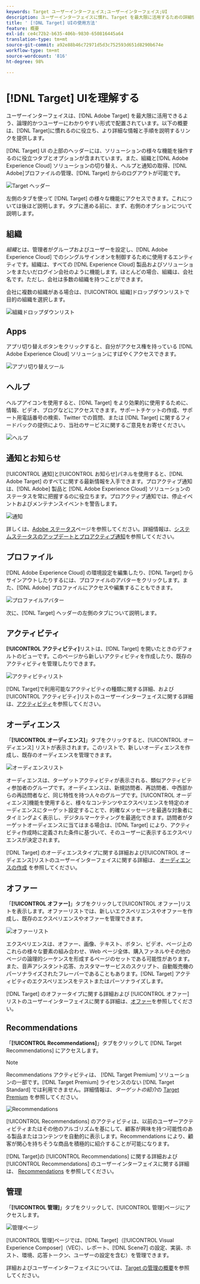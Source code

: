 ```yaml
---
keywords: Target ユーザーインターフェイス;ユーザーインターフェイス;UI
description: ユーザーインターフェイスに慣れ、Target を最大限に活用するための詳細情報へのリンクを見つけます。
title: ' [!DNL Target] UIの使用方法'
feature: 概要
exl-id: ce4c72b2-b635-406b-9830-650816445a64
translation-type: tm+mt
source-git-commit: a92e88b46c72971d5d3c752593d651d8290b674e
workflow-type: tm+mt
source-wordcount: '816'
ht-degree: 98%

---
```


# [!DNL Target] UIを理解する

ユーザーインターフェイスは、[!DNL Adobe Target] を最大限に活用できるよう、論理的かつユーザーにわかりやすい形式で配置されています。以下の概要は、[!DNL Target]に慣れるのに役立ち、より詳細な情報と手順を説明するリンクを提供します。

[!DNL Target] UI の上部のヘッダーには、ソリューションの様々な機能を操作するのに役立つタブとオプションが含まれています。また、組織と[!DNL Adobe Experience Cloud] ソリューションの切り替え、ヘルプと通知の取得、[!DNL Adobe]プロファイルの管理、[!DNL Target] からのログアウトが可能です。

![Target ヘッダー](/help/c-intro/assets/target-header.png)

左側のタブを使って [!DNL Target] の様々な機能にアクセスできます。これについては後ほど説明します。タブに進める前に、まず、右側のオプションについて説明します。

## 組織

*組織*&#x200B;とは、管理者がグループおよびユーザーを設定し、[!DNL Adobe Experience Cloud] でのシングルサインオンを制御するために使用するエンティティです。組織は、すべての [!DNL Experience Cloud] 製品およびソリューションをまたいだログイン会社のように機能します。ほとんどの場合、組織は、会社名です。ただし、会社は多数の組織を持つことができます。

会社に複数の組織がある場合は、[!UICONTROL 組織]ドロップダウンリストで目的の組織を選択します。

![組織ドロップダウンリスト](/help/c-intro/assets/organizations.png)

## Apps

アプリ切り替えボタンをクリックすると、自分がアクセス権を持っている [!DNL Adobe Experience Cloud] ソリューションにすばやくアクセスできます。

![アプリ切り替えツール](/help/c-intro/assets/apps.png)

## ヘルプ

ヘルプアイコンを使用すると、[!DNL Target] をより効果的に使用するために、情報、ビデオ、ブログなどにアクセスできます。サポートチケットの作成、サポート用電話番号の検索、Twitter での質問、または [!DNL Target] に関するフィードバックの提供により、当社のサービスに関するご意見をお寄せください。

![ヘルプ](/help/c-intro/assets/help.png)

## 通知とお知らせ

[!UICONTROL 通知]と[!UICONTROL お知らせ]パネルを使用すると、[!DNL Adobe Target] のすべてに関する最新情報を入手できます。プロアクティブ通知は、[!DNL Adobe] 製品と [!DNL Adobe Experience Cloud] ソリューションのステータスを常に把握するのに役立ちます。プロアクティブ通知では、停止イベントおよびメンテナンスイベントを警告します。

![ 通知 ](/help/c-intro/assets/notifications.png)

詳しくは、[Adobe ステータス](https://status.adobe.com/)ページを参照してください。詳細情報は、[システムステータスのアップデートとプロアクティブ通知](/help/c-intro/assets/notifications.png)を参照してください。

## プロファイル

[!DNL Adobe Experience Cloud] の環境設定を編集したり、[!DNL Target] からサインアウトしたりするには、プロファイルのアバターをクリックします。また、[!DNL Adobe] プロファイルにアクセスや編集することもできます。

![プロファイルアバター](/help/c-intro/assets/change-language.png)

次に、[!DNL Target] ヘッダーの左側のタブについて説明します。

## アクティビティ

**[!UICONTROL アクティビティ]**&#x200B;リストは、[!DNL Target] を開いたときのデフォルトのビューです。このページから新しいアクティビティを作成したり、既存のアクティビティを管理したりできます。

![アクティビティリスト](/help/c-intro/assets/activities-list.png)

[!DNL Target]で利用可能なアクティビティの種類に関する詳細、および[!UICONTROL アクティビティ]リストのユーザーインターフェイスに関する詳細は、[アクティビティ](/help/c-activities/activities.md)を参照してください。

## オーディエンス

「**[!UICONTROL オーディエンス]**」タブをクリックすると、[!UICONTROL オーディエンス] リストが表示されます。このリストで、新しいオーディエンスを作成し、既存のオーディエンスを管理できます。

![オーディエンスリスト](/help/c-intro/assets/audience-list.png)

オーディエンスは、ターゲットアクティビティが表示される、類似アクティビティ参加者のグループです。オーディエンスは、新規訪問者、再訪問者、中西部からの再訪問者など、同じ特性を持つ人々のグループです。[!UICONTROL オーディエンス]機能を使用すると、様々なコンテンツやエクスペリエンスを特定のオーディエンスにターゲット設定することで、的確なメッセージを最適な対象者にタイミングよく表示し、デジタルマーケティングを最適化できます。訪問者がターゲットオーディエンスに当てはまる場合は、[!DNL Target] により、アクティビティ作成時に定義された条件に基づいて、そのユーザーに表示するエクスペリエンスが決定されます。

[!DNL Target] のオーディエンスタイプに関する詳細および[!UICONTROL オーディエンス]リストのユーザーインターフェイスに関する詳細は、 [オーディエンスの作成](/help/c-target/c-audiences/create-audience.md) を参照してください。

## オファー

「**[!UICONTROL オファー]**」タブをクリックして[!UICONTROL オファー]リストを表示します。オファーリストでは、新しいエクスペリエンスやオファーを作成し、既存のエクスペリエンスやオファーを管理できます。

![オファーリスト](/help/c-intro/assets/offers.png)

エクスペリエンスは、オファー、画像、テキスト、ボタン、ビデオ、ページ上のこれらの様々な要素の組み合わせ、Web ページ全体、購入ファネルやその他のページの論理的シーケンスを形成するページのセットである可能性があります。また、音声アシスタント応答、カスタマーサービスのスクリプト、自動販売機のパーソナライズされたフレーバーであることもあります。[!DNL Target] アクティビティのエクスペリエンスをテストまたはパーソナライズします。

[!DNL Target] のオファータイプに関する詳細および [!UICONTROL オファー]リストのユーザーインターフェイスに関する詳細は、[オファー](/help/c-experiences/c-manage-content/manage-content.md)を参照してください。

## Recommendations

「**[!UICONTROL Recommendations]**」タブをクリックして [!DNL Target Recommendations] にアクセスします。

>[!NOTE]
>
>Recommendations アクティビティは、 [!DNL Target Premium] ソリューションの一部です。[!DNL Target Premium] ライセンスのない [!DNL Target Standard] では利用できません。詳細情報は、*ターゲットの紹介*&#x200B;の [Target Premium](/help/c-intro/intro.md#premium) を参照してください。

![Recommendations](/help/c-intro/assets/recommendations.png)

[!UICONTROL Recommendations] のアクティビティは、以前のユーザーアクティビティまたはその他のアルゴリズムを基にして、顧客が興味を持つ可能性のある製品またはコンテンツを自動的に表示します。Recommendations により、顧客が関心を持ちそうな商品を積極的に紹介することが可能になります。

[!DNL Target]の [!UICONTROL Recommendations] に関する詳細および [!UICONTROL Recommendations] のユーザーインターフェイスに関する詳細は、 [Recommendations](/help/c-recommendations/recommendations.md) を参照してください。

## 管理

「**[!UICONTROL 管理]**」タブをクリックして、[!UICONTROL 管理]ページにアクセスします。

![管理ページ](/help/c-intro/assets/administration.png)

[!UICONTROL 管理]ページでは、[!DNL Target]（[!UICONTROL Visual Experience Composer]（VEC）、レポート、[!DNL Scene7] の設定、実装、ホスト、環境、応答トークン、ユーザーの設定を含む）を管理できます。

詳細およびユーザーインターフェイスについては、[Target の管理の概要](/help/administrating-target/administrating-target.md)を参照してください。

